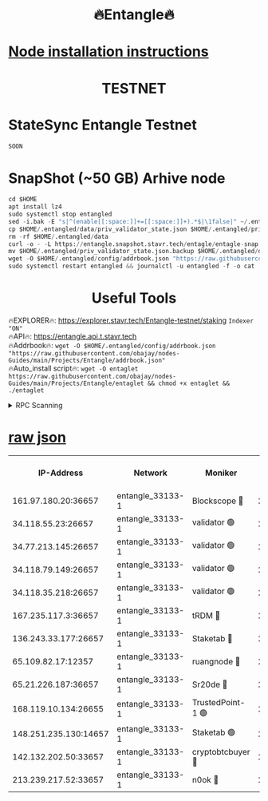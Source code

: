 <h1 align="center"> 🔥Entangle🔥</h1>

[Node installation instructions](https://github.com/obajay/nodes-Guides/tree/main/Projects/Entangle)
=

<h1 align="center"> TESTNET</h1>

# StateSync Entangle Testnet
```python
SOON
```
# SnapShot (~50 GB) Arhive node
```python
cd $HOME
apt install lz4
sudo systemctl stop entangled
sed -i.bak -E "s|^(enable[[:space:]]+=[[:space:]]+).*$|\1false|" ~/.entangled/config/config.toml
cp $HOME/.entangled/data/priv_validator_state.json $HOME/.entangled/priv_validator_state.json.backup
rm -rf $HOME/.entangled/data
curl -o - -L https://entangle.snapshot.stavr.tech/entagle/entagle-snap.tar.lz4 | lz4 -c -d - | tar -x -C $HOME/.entangled --strip-components 2
mv $HOME/.entangled/priv_validator_state.json.backup $HOME/.entangled/data/priv_validator_state.json
wget -O $HOME/.entangled/config/addrbook.json "https://raw.githubusercontent.com/obajay/nodes-Guides/main/Projects/Entangle/addrbook.json"
sudo systemctl restart entangled && journalctl -u entangled -f -o cat
```
 <h1 align="center"> Useful Tools</h1>
 
🔥EXPLORER🔥: https://explorer.stavr.tech/Entangle-testnet/staking        `Indexer "ON"` \
🔥API🔥:      https://entangle.api.t.stavr.tech \
🔥Addrbook🔥: ```wget -O $HOME/.entangled/config/addrbook.json "https://raw.githubusercontent.com/obajay/nodes-Guides/main/Projects/Entangle/addrbook.json"``` \
🔥Auto_install script🔥:  `wget -O entaglet https://raw.githubusercontent.com/obajay/nodes-Guides/main/Projects/Entangle/entaglet && chmod +x entaglet && ./entaglet`


<details>
<summary>RPC Scanning</summary>

<h2 align="center"> We scan nodes in real time every 4 hours. And we provide the final result of RPC endpoints.
We cannot influence the operation of these nodes in any way. </h2>


```python
If Voting Power is higher than 0 --> then the Node is a validator of the network and may be subject to attack and be a potential threat to the chain.
```
```python
We marked such validators with a red symbol
```

</details>

[raw json](https://rpc-check.entangt.stavr.tech/entangt/rpc-entangt-result.json)
=


<table><tr><th>IP-Address</th><th>Network</th><th>Moniker</th><th>Latest Block Height</th><th>Earliest Block Height</th><th>Catching Up</th><th>Tx Index</th><th>Voting Power</th><th>Scan Time</th></tr><tr><td>161.97.180.20:36657</td><td>entangle_33133-1</td><td>Blockscope 🔴</td><td>2745412</td><td>1</td><td>False</td><td>off</td><td>309760544247204</td><td>2024-03-21T22:07:19.733847582UTC</td></tr><tr><td>34.118.55.23:26657</td><td>entangle_33133-1</td><td>validator 🟢</td><td>2745412</td><td>1</td><td>False</td><td>on</td><td>0</td><td>2024-03-21T22:07:22.463832292UTC</td></tr><tr><td>34.77.213.145:26657</td><td>entangle_33133-1</td><td>validator 🟢</td><td>2745412</td><td>1</td><td>False</td><td>on</td><td>0</td><td>2024-03-21T22:07:24.748098221UTC</td></tr><tr><td>34.118.79.149:26657</td><td>entangle_33133-1</td><td>validator 🟢</td><td>2745414</td><td>1</td><td>False</td><td>on</td><td>0</td><td>2024-03-21T22:07:41.743165052UTC</td></tr><tr><td>34.118.35.218:26657</td><td>entangle_33133-1</td><td>validator 🟢</td><td>2622113</td><td>1</td><td>False</td><td>on</td><td>0</td><td>2024-03-21T22:07:44.098808957UTC</td></tr><tr><td>167.235.117.3:36657</td><td>entangle_33133-1</td><td>tRDM 🔴</td><td>2745415</td><td>1</td><td>False</td><td>on</td><td>216776925020225</td><td>2024-03-21T22:07:44.363813068UTC</td></tr><tr><td>136.243.33.177:26657</td><td>entangle_33133-1</td><td>Staketab 🔴</td><td>2745413</td><td>660001</td><td>False</td><td>on</td><td>181152470618817</td><td>2024-03-21T22:07:33.080931372UTC</td></tr><tr><td>65.109.82.17:12357</td><td>entangle_33133-1</td><td>ruangnode 🔴</td><td>2745412</td><td>1312001</td><td>False</td><td>off</td><td>661262305895222</td><td>2024-03-21T22:07:20.106741557UTC</td></tr><tr><td>65.21.226.187:36657</td><td>entangle_33133-1</td><td>Sr20de 🔴</td><td>2745411</td><td>2049001</td><td>False</td><td>off</td><td>29534655065001</td><td>2024-03-21T22:07:17.146283135UTC</td></tr><tr><td>168.119.10.134:26655</td><td>entangle_33133-1</td><td>TrustedPoint-1 🟢</td><td>2745415</td><td>2268001</td><td>False</td><td>off</td><td>0</td><td>2024-03-21T22:07:44.603092611UTC</td></tr><tr><td>148.251.235.130:14657</td><td>entangle_33133-1</td><td>Staketab 🟢</td><td>2745410</td><td>2617001</td><td>False</td><td>off</td><td>0</td><td>2024-03-21T22:07:16.859359888UTC</td></tr><tr><td>142.132.202.50:33657</td><td>entangle_33133-1</td><td>cryptobtcbuyer 🔴</td><td>2745412</td><td>2645412</td><td>False</td><td>off</td><td>38886577247155343</td><td>2024-03-21T22:07:19.425912026UTC</td></tr><tr><td>213.239.217.52:33657</td><td>entangle_33133-1</td><td>n0ok 🔴</td><td>2745414</td><td>2645414</td><td>False</td><td>off</td><td>46611081777498279</td><td>2024-03-21T22:07:39.374881360UTC</td></tr></table>

